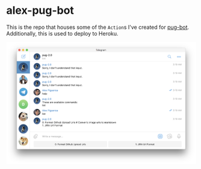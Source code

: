 # alex-pug-bot

This is the repo that houses some of the `Action`s I've created for [pug-bot](https://github.com/ajfigueroa/pug-bot).
Additionally, this is used to deploy to Heroku.

![Telegram Screen](assets/telegram_screen.png)
